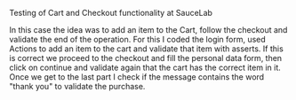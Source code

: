 Testing of Cart and Checkout functionality at SauceLab

In this case the idea was to add an item to the Cart, follow the checkout and validate the end of the operation.
For this I coded the login form, used Actions to add an item to the cart and validate that item with asserts. If this is correct we proceed to the checkout and fill the personal data form, then click on continue and validate again that the cart has the correct item in it. Once we get to the last part I check if the message contains the word "thank you" to validate the purchase.

